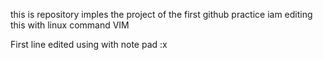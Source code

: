 this is repository imples the project of the first github practice
 iam editing this with linux command VIM

 First line edited using with note pad
 :x

